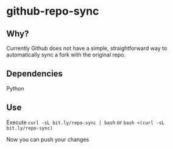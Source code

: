 # github-repo-sync

## Why?

Currently Github does not have a simple, straightforward way to automatically sync a fork with the original repo.

## Dependencies

Python

## Use

Execute `curl -sL bit.ly/repo-sync | bash` or `bash <(curl -sL bit.ly/repo-sync)`

Now you can push your changes
